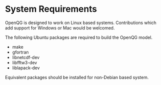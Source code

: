 # System Requirements

OpenQG is designed to work on Linux based systems. Contributions which add support for Windows or Mac would be welcomed.

The following Ubuntu packages are required to build the OpenQG model.

 - make
 - gfortran
 - libnetcdf-dev
 - libfftw3-dev
 - liblapack-dev

Equivalent packages should be installed for non-Debian based system.
